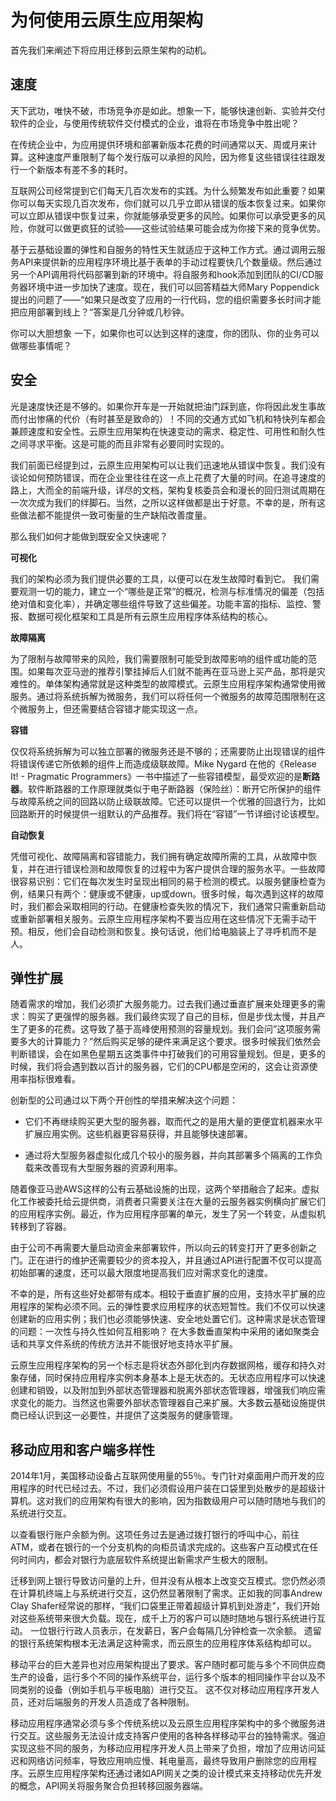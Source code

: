 # 为何使用云原生应用架构

首先我们来阐述下将应用迁移到云原生架构的动机。

## 速度

天下武功，唯快不破，市场竞争亦是如此。想象一下，能够快速创新、实验并交付软件的企业，与使用传统软件交付模式的企业，谁将在市场竞争中胜出呢？

在传统企业中，为应用提供环境和部署新版本花费的时间通常以天、周或月来计算。这种速度严重限制了每个发行版可以承担的风险，因为修复这些错误往往跟发行一个新版本有差不多的耗时。

互联网公司经常提到它们每天几百次发布的实践。为什么频繁发布如此重要？如果你可以每天实现几百次发布，你们就可以几乎立即从错误的版本恢复过来。如果你可以立即从错误中恢复过来，你就能够承受更多的风险。如果你可以承受更多的风险，你就可以做更疯狂的试验——这些试验结果可能会成为你接下来的竞争优势。

基于云基础设置的弹性和自服务的特性天生就适应于这种工作方式。通过调用云服务API来提供新的应用程序环境比基于表单的手动过程要快几个数量级。然后通过另一个API调用将代码部署到新的环境中。将自服务和hook添加到团队的CI/CD服务器环境中进一步加快了速度。现在，我们可以回答精益大师Mary Poppendick提出的问题了——“如果只是改变了应用的一行代码，您的组织需要多长时间才能把应用部署到线上？“答案是几分钟或几秒钟。

你可以大胆想象 一下，如果你也可以达到这样的速度，你的团队、你的业务可以做哪些事情呢？

## 安全

光是速度快还是不够的。如果你开车是一开始就把油门踩到底，你将因此发生事故而付出惨痛的代价（有时甚至是致命的）！不同的交通方式如飞机和特快列车都会兼顾速度和安全性。云原生应用架构在快速变动的需求、稳定性、可用性和耐久性之间寻求平衡。这是可能的而且非常有必要同时实现的。

我们前面已经提到过，云原生应用架构可以让我们迅速地从错误中恢复。我们没有谈论如何预防错误，而在企业里往往在这一点上花费了大量的时间。在追寻速度的路上，大而全的前端升级，详尽的文档，架构复核委员会和漫长的回归测试周期在一次次成为我们的绊脚石。当然，之所以这样做都是出于好意。不幸的是，所有这些做法都不能提供一致可衡量的生产缺陷改善度量。

那么我们如何才能做到既安全又快速呢？

**可视化**

我们的架构必须为我们提供必要的工具，以便可以在发生故障时看到它。 我们需要观测一切的能力，建立一个“哪些是正常”的概况，检测与标准情况的偏差（包括绝对值和变化率），并确定哪些组件导致了这些偏差。功能丰富的指标、监控、警报、数据可视化框架和工具是所有云原生应用程序体系结构的核心。

**故障隔离**

为了限制与故障带来的风险，我们需要限制可能受到故障影响的组件或功能的范围。如果每次亚马逊的推荐引擎挂掉后人们就不能再在亚马逊上买产品，那将是灾难性的。单体架构通常就是这种类型的故障模式。云原生应用程序架构通常使用微服务。通过将系统拆解为微服务，我们可以将任何一个微服务的故障范围限制在这个微服务上，但还需要结合容错才能实现这一点。

**容错**

仅仅将系统拆解为可以独立部署的微服务还是不够的；还需要防止出现错误的组件将错误传递它所依赖的组件上而造成级联故障。Mike Nygard 在他的《Release It! - Pragmatic Programmers》一书中描述了一些容错模型，最受欢迎的是**断路器**。软件断路器的工作原理就类似于电子断路器（保险丝）：断开它所保护的组件与故障系统之间的回路以防止级联故障。它还可以提供一个优雅的回退行为，比如回路断开的时候提供一组默认的产品推荐。我们将在“容错”一节详细讨论该模型。

**自动恢复**

凭借可视化、故障隔离和容错能力，我们拥有确定故障所需的工具，从故障中恢复，并在进行错误检测和故障恢复的过程中为客户提供合理的服务水平。一些故障很容易识别：它们在每次发生时呈现出相同的易于检测的模式。以服务健康检查为例，结果只有两个：健康或不健康，up或down。很多时候，每次遇到这样的故障时，我们都会采取相同的行动。在健康检查失败的情况下，我们通常只需重新启动或重新部署相关服务。云原生应用程序架构不要当应用在这些情况下无需手动干预。相反，他们会自动检测和恢复。换句话说，他们给电脑装上了寻呼机而不是人。

## 弹性扩展

随着需求的增加，我们必须扩大服务能力。过去我们通过垂直扩展来处理更多的需求：购买了更强悍的服务器。我们最终实现了自己的目标，但是步伐太慢，并且产生了更多的花费。这导致了基于高峰使用预测的容量规划。我们会问”这项服务需要多大的计算能力？”然后购买足够的硬件来满足这个要求。很多时候我们依然会判断错误，会在如黑色星期五这类事件中打破我们的可用容量规划。但是，更多的时候，我们将会遇到数以百计的服务器，它们的CPU都是空闲的，这会让资源使用率指标很难看。

创新型的公司通过以下两个开创性的举措来解决这个问题：

- 它们不再继续购买更大型的服务器，取而代之的是用大量的更便宜机器来水平扩展应用实例。这些机器更容易获得，并且能够快速部署。

- 通过将大型服务器虚拟化成几个较小的服务器，并向其部署多个隔离的工作负载来改善现有大型服务器的资源利用率。

随着像亚马逊AWS这样的公有云基础设施的出现，这两个举措融合了起来。虚拟化工作被委托给云提供商，消费者只需要关注在大量的云服务器实例横向扩展它们的应用程序实例。最近，作为应用程序部署的单元，发生了另一个转变，从虚拟机转移到了容器。

由于公司不再需要大量启动资金来部署软件，所以向云的转变打开了更多创新之门。正在进行的维护还需要较少的资本投入，并且通过API进行配置不仅可以提高初始部署的速度，还可以最大限度地提高我们应对需求变化的速度。

不幸的是，所有这些好处都带有成本。相较于垂直扩展的应用，支持水平扩展的应用程序的架构必须不同。云的弹性要求应用程序的状态短暂性。我们不仅可以快速创建新的应用实例；我们也必须能够快速、安全地处置它们。这种需求是状态管理的问题：一次性与持久性如何互相影响？ 在大多数垂直架构中采用的诸如聚类会话和共享文件系统的传统方法并不能很好地支持水平扩展。

云原生应用程序架构的另一个标志是将状态外部化到内存数据网格，缓存和持久对象存储，同时保持应用程序实例本身基本上是无状态的。无状态应用程序可以快速创建和销毁，以及附加到外部状态管理器和脱离外部状态管理器，增强我们响应需求变化的能力。当然这也需要外部状态管理器自己来扩展。大多数云基础设施提供商已经认识到这一必要性，并提供了这类服务的健康管理。

## 移动应用和客户端多样性

2014年1月，美国移动设备占互联网使用量的55％。专门针对桌面用户而开发的应用程序的时代已经过去。不过，我们必须假设用户装在口袋里到处散步的是超级计算机。这对我们的应用架构有很大的影响，因为指数级用户可以随时随地与我们的系统进行交互。

以查看银行账户余额为例。这项任务过去是通过拨打银行的呼叫中心，前往ATM，或者在银行的一个分支机构的向柜员请求完成的。这些客户互动模式在任何时间内，都会对银行为底层软件系统提出新需求产生极大的限制。

迁移到网上银行导致访问量的上升，但并没有从根本上改变交互模式。您仍然必须在计算机终端上与系统进行交互，这仍然显著限制了需求。正如我的同事Andrew Clay Shafer经常说的那样，“我们口袋里正带着超级计算机到处游走”，我们开始对这些系统带来很大负载。现在，成千上万的客户可以随时随地与银行系统进行互动。 一位银行行政人员表示，在发薪日，客户会每隔几分钟检查一次余额。 遗留的银行系统架构根本无法满足这种需求，而云原生的应用程序体系结构却可以。

移动平台的巨大差异也对应用架构提出了要求。客户随时都可能与多个不同供应商生产的设备，运行多个不同的操作系统平台，运行多个版本的相同操作平台以及不同类别的设备（例如手机与平板电脑）进行交互。 这不仅对移动应用程序开发人员，还对后端服务的开发人员造成了各种限制。

移动应用程序通常必须与多个传统系统以及云原生应用程序架构中的多个微服务进行交互。这些服务无法设计成支持客户使用的各种各样移动平台的独特需求。强迫实现这些不同的服务，为移动应用程序开发人员上带来了负担，增加了应用访问延迟和网络访问频率，导致应用响应慢、耗电量高，最终导致用户删除您的应用程序。云原生应用程序架构还通过诸如API网关之类的设计模式来支持移动优先开发的概念，API网关将服务聚合负担转移回服务器端。
